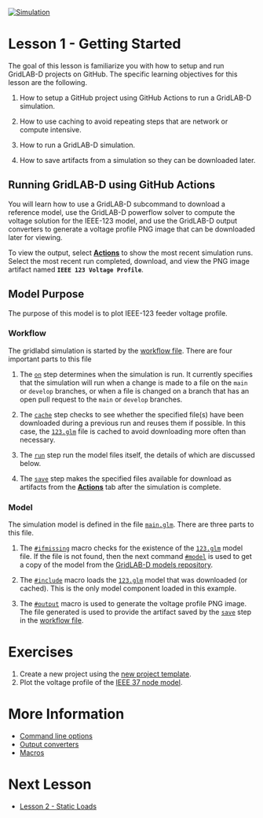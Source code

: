 [![Simulation](../../actions/workflows/main.yml/badge.svg)](../../actions/workflows/main.yml)

# Lesson 1 - Getting Started

The goal of this lesson is familiarize you with how to setup and run GridLAB-D projects on GitHub. The specific learning objectives for this lesson are the following.

1. How to setup a GitHub project using GitHub Actions to run a GridLAB-D simulation.

2. How to use caching to avoid repeating steps that are network or compute intensive.

3. How to run a GridLAB-D simulation.

4. How to save artifacts from a simulation so they can be downloaded later.

## Running GridLAB-D using GitHub Actions

You will learn how to use a GridLAB-D subcommand to download a reference model, use the GridLAB-D powerflow solver to compute the voltage solution for the IEEE-123 model, and use the GridLAB-D output converters to generate a voltage profile PNG image that can be downloaded later for viewing.

To view the output, select [**Actions**](../../actions) to show the most recent simulation runs. Select the most recent run completed, download, and view the PNG image artifact named **`IEEE 123 Voltage Profile`**.

## Model Purpose

The purpose of this model is to plot IEEE-123 feeder voltage profile.

### Workflow

The gridlabd simulation is started by the [workflow file](.github/workflows/main.yml).  There are four important parts to this file

1. The [`on`](.github/workflows/main.yml#L3) step determines when the simulation is run. It currently specifies that the simulation will run when a change is made to a file on the `main` or `develop` branches, or when a file is changed on a branch that has an open pull request to the `main` or `develop` branches.

2. The [`cache`](.github/workflows/main.yml#L17) step checks to see whether the specified file(s) have been downloaded during a previous run and reuses them if possible.  In this case, the [`123.glm`](https://github.com/arras-energy/gridlabd-models/blob/master/gridlabd-4/IEEE/123.glm) file is cached to avoid downloading more often than necessary.

3. The [`run`](.github/workflows/main.yml#L28) step run the model files itself, the details of which are discussed below.

4. The [`save`](.github/workflows/main.yml#L31) step makes the specified files available for download as artifacts from the [**Actions**](../../actions) tab after the simulation is complete.

### Model

The simulation model is defined in the file [`main.glm`](main.glm).  There are three parts to this file.

1. The [`#ifmissing`](main.glm#L1) macro checks for the existence of the [`123.glm`](https://github.com/arras-energy/gridlabd-models/blob/master/gridlabd-4/IEEE/123.glm) model file. If the file is not found, then the next command [`#model`](main.glm#L2) is used to get a copy of the model from the [GridLAB-D models repository](https://github.com/arras-energy/gridlabd-models).

2. The [`#include`](main.glm#L4) macro loads the [`123.glm`](https://github.com/arras-energy/gridlabd-models/blob/master/gridlabd-4/IEEE/123.glm) model that was downloaded (or cached). This is the only model component loaded in this example.

3. The [`#output`](main.glm#L5) macro is used to generate the voltage profile PNG image.  The file generated is used to provide the artifact saved by the [`save`](.github/workflows/main.yml#L31) step in the [workflow file](.github/workflows/main.yml).

# Exercises

1. Create a new project using the [new project template](../../../.new_project).
2. Plot the voltage profile of the [IEEE 37 node model](https://github.com/arras-energy/gridlabd-models/blob/master/gridlabd-4/IEEE/37.glm).

# More Information

* [Command line options](https://docs.gridlabd.us/index.html?owner=arras-energy&project=gridlabd&branch=master&folder=/Command&doc=/Command/Help.md)
* [Output converters](https://docs.gridlabd.us/index.html?owner=arras-energy&project=gridlabd&branch=master&folder=/Converters/Output&doc=/Converters/Output/Png_images.md)
* [Macros](https://docs.gridlabd.us/_page.html?owner=arras-energy&project=gridlabd&branch=master&folder=/GLM/Macro&doc=/GLM/Macro/Ifmissing.md)

# Next Lesson

* [Lesson 2 - Static Loads](../../../lesson-2)
